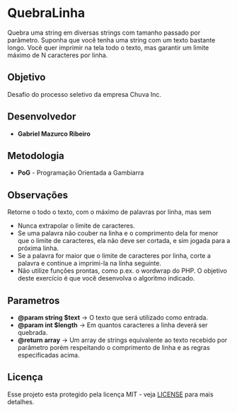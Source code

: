 # QuebraLinha
 Quebra uma string em diversas strings com tamanho passado por parâmetro.  Suponha que você tenha uma string com um texto bastante longo. Você quer imprimir na tela todo o texto, mas garantir um limite máximo de N caracteres por linha.

## Objetivo
Desafio do processo seletivo da empresa Chuva Inc.

## Desenvolvedor
* **Gabriel Mazurco Ribeiro**

## Metodologia
* **PoG** - Programação Orientada a Gambiarra

## Observações
Retorne o todo o texto, com o máximo de palavras por linha, mas sem
* Nunca extrapolar o limite de caracteres.
* Se uma palavra não couber na linha e o comprimento dela for menor que o limite de caracteres, ela não deve ser cortada, e sim jogada para a próxima linha.
* Se a palavra for maior que o limite de caracteres por linha, corte a palavra e continue a imprimi-la na linha seguinte.
* Não utilize funções prontas, como p.ex. o wordwrap do PHP. O objetivo deste exercício é que você desenvolva o algoritmo indicado.

## Parametros
* **@param string $text** -> O texto que será utilizado como entrada.
* **@param int $length** -> Em quantos caracteres a linha deverá ser quebrada.
* **@return array** -> Um array de strings equivalente ao texto recebido por parâmetro porém respeitando o comprimento de linha e as regras especificadas acima.

## Licença
Esse projeto esta protegido pela licença MIT - veja [LICENSE](LICENSE) para mais detalhes.
